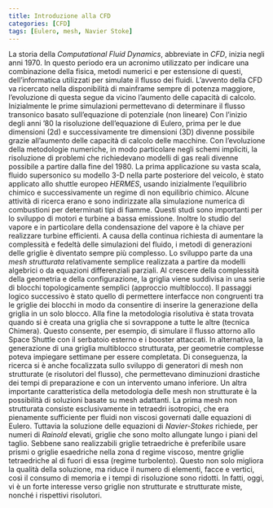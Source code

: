 ```yaml
---
title: Introduzione alla CFD
categories: [CFD]
tags: [Eulero, mesh, Navier Stoke]
---
```

La storia della _Computational Fluid Dynamics_, abbreviate in _CFD_, inizia negli anni 1970. In questo periodo era un acronimo utilizzato per indicare una combinazione della fisica, metodi numerici e per estensione di questi, dell’informatica utilizzati per simulate il flusso dei fluidi. L’avvento della CFD va ricercato nella disponibilità di mainframe sempre di potenza maggiore, l’evoluzione di questa segue da vicino l’aumento delle capacità di calcolo. Inizialmente le prime simulazioni permettevano di determinare il flusso transonico basato sull’equazione di potenziale (non lineare)  Con l’inizio degli anni ’80 la risoluzione dell’equazione di Eulero, prima per le due dimensioni (2d) e successivamente tre dimensioni (3D) divenne possibile grazie all’aumento delle capacità di calcolo delle macchine.
Con l’evoluzione della metodologie numeriche, in modo particolare negli schemi impliciti, la risoluzione di problemi che richiedevano modelli di gas reali divenne possibile a partire dalla fine del 1980. La prima applicazione su vasta scala, fluido supersonico su modello 3-D nella parte posteriore del veicolo, è stato applicato allo shuttle europeo _HERMES_, usando inizialmente l’equilibrio chimico e successivamente un regime di non equilibrio chimico. Alcune attività di ricerca erano e sono indirizzate alla simulazione numerica di combustioni per determinati tipi di fiamme. Questi studi sono importanti per lo sviluppo di motori e turbine a bassa emissione. Inoltre lo studio del vapore e in particolare della condensazione del vapore è la chiave per realizzare turbine efficienti.
A causa della continua richiesta di aumentare la complessità e fedeltà delle simulazioni del fluido, i metodi di generazioni delle griglie è diventato sempre più complesso. Lo sviluppo parte da una _mesh strutturata_ relativamente semplice realizzata a partire da modelli algebrici o da equazioni differenziali parziali. Al crescere della complessità della geometria e della configurazione, la griglia viene suddivisa in una serie di blocchi topologicamente semplici (approccio multiblocco). Il passaggi logico successivo è stato quello di permettere interfacce non congruenti tra le griglie dei blocchi in modo da consentire di inserire la generazione della griglia in un solo blocco. Alla fine la metodologia risolutiva è stata trovata quando si è creata una griglia che si sovrappone a tutte le altre (tecnica Chimera). Questo consente, per esempio, di simulare il flusso attorno allo Space Shuttle con il serbatoio esterno e i booster attaccati. In alternativa, la generazione di una griglia multiblocco strutturata, per geometrie complesse poteva impiegare settimane per essere completata. Di conseguenza, la ricerca si è anche focalizzata sullo sviluppo di generatori di mesh non strutturate (e risolutori del flusso), che permettevano diminuzioni drastiche dei tempi di preparazione e con un intervento umano inferiore. Un altra importante caratteristica della metodologia delle mesh non strutturate è la possibilità di soluzioni basate su mesh adattanti. La prima mesh non strutturata consiste esclusivamente in tetraedri isotropici, che era pienamente sufficiente per fluidi non viscosi governati dalle equazioni di Eulero. Tuttavia la soluzione delle equazioni di _Navier-Stokes_ richiede, per numeri di _Rainold_ elevati, griglie che sono molto allungate lungo i piani del taglio. Sebbene sano realizzabili griglie tetraedriche è preferibile usare prismi o griglie esaedriche nella zona d regime viscoso, mentre griglie tetraedriche al di fuori di essa (regime turbolento). Questo non solo migliora la qualità della soluzione, ma riduce il numero di elementi, facce e vertici, così il consumo di memoria e i tempi di risoluzione sono ridotti. In fatti, oggi, vi è un forte interesse verso griglie non strutturate e strutturate miste, nonché i rispettivi risolutori.
